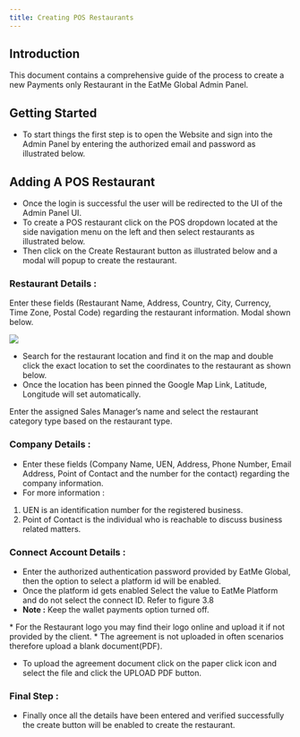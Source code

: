 ```yaml
---
title: Creating POS Restaurants
---
```

## Introduction

This document contains a comprehensive guide of the process to create a new Payments only Restaurant in the EatMe Global Admin Panel.

## Getting Started

* To start things the first step is to open the Website and sign into the Admin Panel by entering the authorized email and password as illustrated below.

## Adding A POS Restaurant

* Once the login is successful the user will be redirected to the UI of the Admin Panel UI.
* To create a POS restaurant click on the POS dropdown located at the side navigation menu on the left and then select restaurants as illustrated below.
* Then click on the Create Restaurant button as illustrated below and a modal will popup to create the restaurant.

### Restaurant Details :

Enter these fields (Restaurant Name, Address, Country, City, Currency, Time Zone, Postal Code) regarding the restaurant information. Modal shown below.

![](/img/restaurant-details-custom-pos.png)

* Search for the restaurant location and find it on the map and double click the exact location to set the coordinates to the restaurant as shown below.
* Once the location has been pinned the Google Map Link, Latitude, Longitude will set automatically.

Enter the assigned Sales Manager’s name and select the restaurant category type based on the restaurant type.

### Company Details :

* Enter these fields (Company Name, UEN, Address, Phone Number, Email Address, Point of Contact and the number for the contact) regarding the company information. 
* For more information :

1. UEN is an identification number for the registered business.
2. Point of Contact is the individual who is reachable to discuss business related matters.

### Connect Account Details  :

* Enter the authorized authentication password provided by EatMe Global, then the option to select a platform id will be enabled.
* Once the platform id gets enabled Select the value to EatMe Platform and do not select the connect ID. Refer to figure 3.8
* **Note :** Keep the wallet payments option turned off.

\* For the Restaurant logo you may find their logo online and upload it if not provided by the client.
\* The agreement is not uploaded in often scenarios therefore upload a blank document(PDF).

* To upload the agreement document click on the paper click icon and select the file and click the UPLOAD PDF button. 

### Final Step :

* Finally once all the details have been entered and verified successfully the create button will be enabled to create the restaurant.
